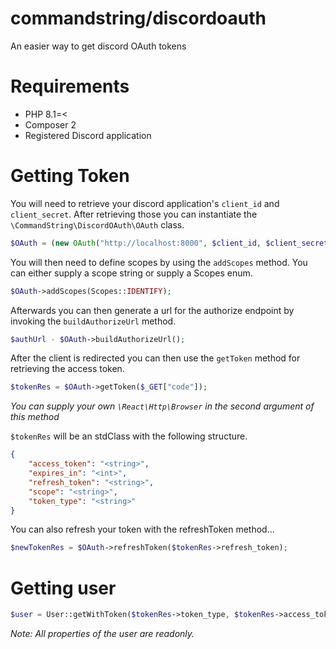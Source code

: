 # commandstring/discordoauth #

An easier way to get discord OAuth tokens

# Requirements #
* PHP 8.1=<
* Composer 2
* Registered Discord application

# Getting Token
You will need to retrieve your discord application's `client_id` and `client_secret`. After retrieving those you can instantiate the `\CommandString\DiscordOAuth\OAuth` class.

```php
$OAuth = (new OAuth("http://localhost:8000", $client_id, $client_secret));
```

You will then need to define scopes by using the `addScopes` method. You can either supply a scope string or supply a Scopes enum.

```php
$OAuth->addScopes(Scopes::IDENTIFY);
```

Afterwards you can then generate a url for the authorize endpoint by invoking the `buildAuthorizeUrl` method.

```php
$authUrl - $OAuth->buildAuthorizeUrl();
```

After the client is redirected you can then use the `getToken` method for retrieving the access token.

```php
$tokenRes = $OAuth->getToken($_GET["code"]);
```

*You can supply your own `\React\Http\Browser` in the second argument of this method*

`$tokenRes` will be an stdClass with the following structure.

```json
{
    "access_token": "<string>",
    "expires_in": "<int>",
    "refresh_token": "<string>",
    "scope": "<string>",
    "token_type": "<string>"
}
```

You can also refresh your token with the refreshToken method...

```php
$newTokenRes = $OAuth->refreshToken($tokenRes->refresh_token);
```

# Getting user

```php
$user = User::getWithToken($tokenRes->token_type, $tokenRes->access_token);
```

*Note: All properties of the user are readonly.*